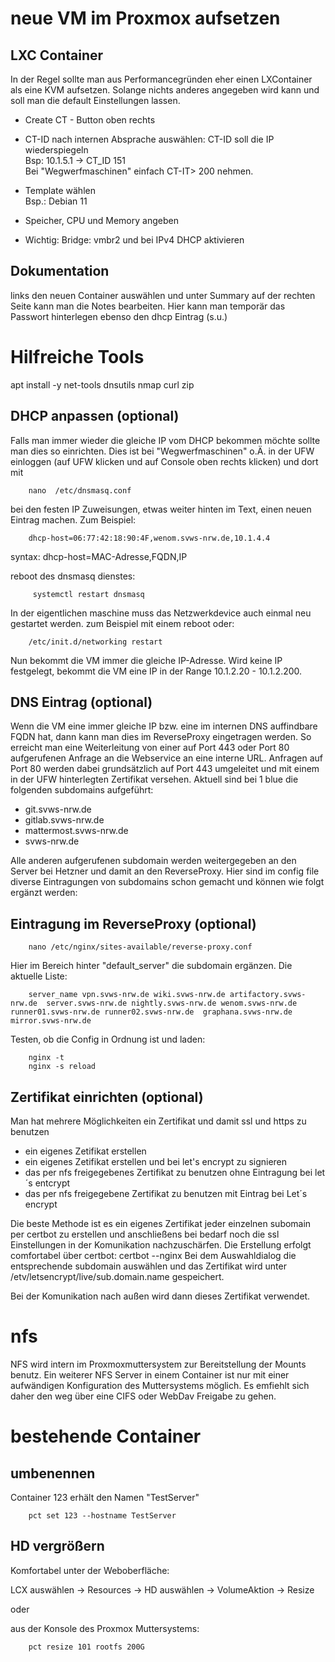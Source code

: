 # neue VM im Proxmox aufsetzen

## LXC Container

In der Regel sollte man aus Performancegründen eher einen LXContainer als eine KVM aufsetzen. 
Solange nichts anderes angegeben wird kann und soll man die default Einstellungen lassen. 

+ Create CT - Button oben rechts 

+ CT-ID nach internen Absprache auswählen: CT-ID soll die IP wiederspiegeln  
Bsp: 10.1.5.1 -> CT_ID 151  
Bei "Wegwerfmaschinen" einfach CT-IT> 200 nehmen. 

+ Template wählen  
Bsp.: Debian 11

+ Speicher, CPU und Memory angeben

+ Wichtig: Bridge: vmbr2 und bei IPv4 DHCP aktivieren

## Dokumentation

links den neuen Container auswählen und unter Summary auf der rechten Seite kann man die Notes bearbeiten. 
Hier kann man temporär das Passwort hinterlegen
ebenso den dhcp Eintrag (s.u.) 

# Hilfreiche Tools

apt install -y net-tools dnsutils nmap curl zip



## DHCP anpassen (optional)

Falls man immer wieder die gleiche IP vom DHCP bekommen möchte sollte man dies so einrichten. Dies ist bei "Wegwerfmaschinen" o.Ä. 
in der UFW einloggen (auf UFW klicken und auf Console oben rechts klicken) und dort mit 

		nano  /etc/dnsmasq.conf

bei den festen IP Zuweisungen, etwas weiter hinten im Text, einen neuen Eintrag machen. Zum Beispiel: 

		dhcp-host=06:77:42:18:90:4F,wenom.svws-nrw.de,10.1.4.4

syntax: dhcp-host=MAC-Adresse,FQDN,IP

reboot des dnsmasq dienstes: 

		 systemctl restart dnsmasq
		
In der eigentlichen maschine muss das Netzwerkdevice auch einmal neu gestartet werden. zum Beispiel mit einem reboot oder: 

		/etc/init.d/networking restart

Nun bekommt die VM immer die gleiche IP-Adresse. Wird keine IP festgelegt, bekommt die VM eine IP in der Range 10.1.2.20 - 10.1.2.200.


## DNS Eintrag (optional) 

Wenn die VM eine immer gleiche IP bzw. eine im internen DNS auffindbare FQDN hat, dann kann man dies im ReverseProxy eingetragen werden. 
So erreicht man eine Weiterleitung von einer auf Port 443 oder Port 80 aufgerufenen Anfrage an die Webservice an eine interne URL. 
Anfragen auf Port 80 werden dabei grundsätzlich auf Port 443 umgeleitet und mit einem in der UFW hinterlegten Zertifikat versehen. 
Aktuell sind bei 1 blue die folgenden subdomains aufgeführt:

+ git.svws-nrw.de
+ gitlab.svws-nrw.de
+ mattermost.svws-nrw.de
+ svws-nrw.de

Alle anderen aufgerufenen subdomain werden weitergegeben an den Server bei Hetzner und damit an den ReverseProxy. 
Hier sind im config file diverse Eintragungen von subdomains schon gemacht und können wie folgt ergänzt werden:

		
## Eintragung im ReverseProxy (optional) 

		nano /etc/nginx/sites-available/reverse-proxy.conf

Hier im Bereich hinter "default_server" die subdomain ergänzen. Die aktuelle Liste:

		server_name vpn.svws-nrw.de wiki.svws-nrw.de artifactory.svws-nrw.de  server.svws-nrw.de nightly.svws-nrw.de wenom.svws-nrw.de runner01.svws-nrw.de runner02.svws-nrw.de  graphana.svws-nrw.de  mirror.svws-nrw.de

Testen, ob die Config in Ordnung ist und laden: 

		nginx -t 
		nginx -s reload


## Zertifikat einrichten (optional)

Man hat mehrere Möglichkeiten ein Zertifikat und damit ssl und https zu benutzen 

+ ein eigenes Zetifikat erstellen
+ ein eigenes Zetifikat erstellen und bei let's encrypt zu signieren 
+ das per nfs freigegebenes Zertifikat zu benutzen ohne Eintragung bei let´s entcrypt
+ das per nfs freigegebene Zertifikat zu benutzen mit Eintrag bei Let´s encrypt

Die beste Methode ist es ein eigenes Zertifikat jeder einzelnen subomain per certbot zu erstellen und anschließens bei bedarf noch die ssl Einstellungen in der Komunikation nachzuschärfen. 
Die Erstellung erfolgt comfortabel über certbot: 
		certbot --nginx
Bei dem Auswahldialog die entsprechende subdomain auswählen und das Zertifikat wird unter /etv/letsencrypt/live/sub.domain.name gespeichert. 

Bei der Komunikation nach außen wird dann dieses Zertifikat verwendet. 


# nfs 

NFS wird intern im Proxmoxmuttersystem zur Bereitstellung der Mounts benutz. 
Ein weiterer NFS Server in einem Container ist nur mit einer aufwändigen Konfiguration des Muttersystems möglich. 
Es emfiehlt sich daher den weg über eine CIFS oder WebDav Freigabe zu gehen. 

# bestehende Container

## umbenennen

Container 123 erhält den Namen "TestServer"

		pct set 123 --hostname TestServer
		
## HD vergrößern

Komfortabel unter der Weboberfläche: 

LCX auswählen -> Resources -> HD auswählen -> VolumeAktion -> Resize

oder

aus der Konsole des Proxmox Muttersystems: 
			
		pct resize 101 rootfs 200G

		
		

